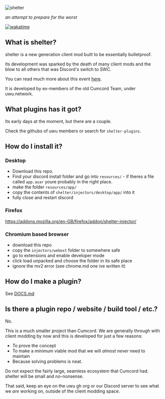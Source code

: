 ![shelter](https://github.com/uwu/shelter/raw/main/packages/shelter-assets/banner/banner.png)

_an attempt to prepare for the worst_

[![wakatime](https://wakatime.com/badge/github/uwu/shelter.svg)](https://wakatime.com/badge/github/uwu/shelter)

## What is shelter?

shelter is a new generation client mod built to be essentially bulletproof.

Its development was sparked by the death of many client mods and the blow
to all others that was Discord's switch to SWC.

You can read much more about this event [here](https://cumcord.com/an-exercise-in-futility).

It is developed by ex-members of the old Cumcord Team, under uwu.network.

## What plugins has it got?

Its early days at the moment, but there are a couple.

Check the githubs of uwu members or search for `shelter-plugins`.

## How do I install it?

### Desktop

- Download this repo.
- Find your discord install folder and go into `resources/` - if theres a file called `app.asar` youre probably in the right place.
- make the folder `resources/app/`
- copy the contents of `shelter/injectors/desktop/app/` into it
- fully close and restart discord

### Firefox

https://addons.mozilla.org/en-GB/firefox/addon/shelter-injector/

### Chromium based browser

- download this repo
- copy the `injectors/webext` folder to somewhere safe
- go to extensions and enable developer mode
- click load unpacked and choose the folder in its safe place
- ignore the mv2 error (see chrome.md one ive written it)

## How do I make a plugin?

See [DOCS.md](DOCS.md)

## Is there a plugin repo / website / build tool / etc.?

No.

This is a much smaller project than Cumcord.
We are generally through with client modding by now and this is developed for
just a few reasons:

- To prove the concept
- To make a minimum viable mod that we will _almost never_ need to maintain
- Because solving problems is neat.

Do not expect the fairly large, seamless ecosystem that Cumcord had.
shelter will be small and no-nonsense.

That said, keep an eye on the uwu gh org or our Discord server
to see what we _are_ working on, outside of the client modding space.
